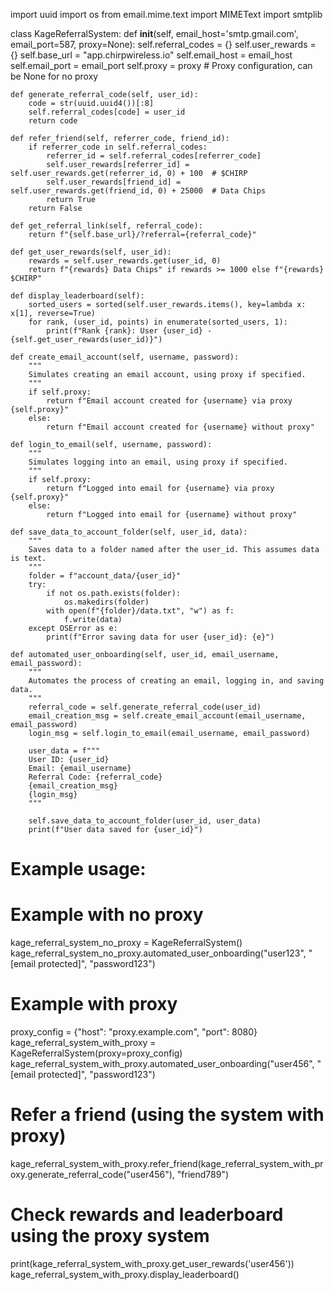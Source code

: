 import uuid
import os
from email.mime.text import MIMEText
import smtplib

class KageReferralSystem:
    def __init__(self, email_host='smtp.gmail.com', email_port=587, proxy=None):
        self.referral_codes = {}
        self.user_rewards = {}
        self.base_url = "app.chirpwireless.io"
        self.email_host = email_host
        self.email_port = email_port
        self.proxy = proxy  # Proxy configuration, can be None for no proxy

    def generate_referral_code(self, user_id):
        code = str(uuid.uuid4())[:8]
        self.referral_codes[code] = user_id
        return code

    def refer_friend(self, referrer_code, friend_id):
        if referrer_code in self.referral_codes:
            referrer_id = self.referral_codes[referrer_code]
            self.user_rewards[referrer_id] = self.user_rewards.get(referrer_id, 0) + 100  # $CHIRP
            self.user_rewards[friend_id] = self.user_rewards.get(friend_id, 0) + 25000  # Data Chips
            return True
        return False

    def get_referral_link(self, referral_code):
        return f"{self.base_url}/?referral={referral_code}"

    def get_user_rewards(self, user_id):
        rewards = self.user_rewards.get(user_id, 0)
        return f"{rewards} Data Chips" if rewards >= 1000 else f"{rewards} $CHIRP"

    def display_leaderboard(self):
        sorted_users = sorted(self.user_rewards.items(), key=lambda x: x[1], reverse=True)
        for rank, (user_id, points) in enumerate(sorted_users, 1):
            print(f"Rank {rank}: User {user_id} - {self.get_user_rewards(user_id)}")

    def create_email_account(self, username, password):
        """
        Simulates creating an email account, using proxy if specified.
        """
        if self.proxy:
            return f"Email account created for {username} via proxy {self.proxy}"
        else:
            return f"Email account created for {username} without proxy"

    def login_to_email(self, username, password):
        """
        Simulates logging into an email, using proxy if specified.
        """
        if self.proxy:
            return f"Logged into email for {username} via proxy {self.proxy}"
        else:
            return f"Logged into email for {username} without proxy"

    def save_data_to_account_folder(self, user_id, data):
        """
        Saves data to a folder named after the user_id. This assumes data is text.
        """
        folder = f"account_data/{user_id}"
        try:
            if not os.path.exists(folder):
                os.makedirs(folder)
            with open(f"{folder}/data.txt", "w") as f:
                f.write(data)
        except OSError as e:
            print(f"Error saving data for user {user_id}: {e}")

    def automated_user_onboarding(self, user_id, email_username, email_password):
        """
        Automates the process of creating an email, logging in, and saving data.
        """
        referral_code = self.generate_referral_code(user_id)
        email_creation_msg = self.create_email_account(email_username, email_password)
        login_msg = self.login_to_email(email_username, email_password)
        
        user_data = f"""
        User ID: {user_id}
        Email: {email_username}
        Referral Code: {referral_code}
        {email_creation_msg}
        {login_msg}
        """
        
        self.save_data_to_account_folder(user_id, user_data)
        print(f"User data saved for {user_id}")

# Example usage:
# Example with no proxy
kage_referral_system_no_proxy = KageReferralSystem()
kage_referral_system_no_proxy.automated_user_onboarding("user123", "[email protected]", "password123")

# Example with proxy
proxy_config = {"host": "proxy.example.com", "port": 8080}
kage_referral_system_with_proxy = KageReferralSystem(proxy=proxy_config)
kage_referral_system_with_proxy.automated_user_onboarding("user456", "[email protected]", "password123")

# Refer a friend (using the system with proxy)
kage_referral_system_with_proxy.refer_friend(kage_referral_system_with_proxy.generate_referral_code("user456"), "friend789")

# Check rewards and leaderboard using the proxy system
print(kage_referral_system_with_proxy.get_user_rewards('user456'))
kage_referral_system_with_proxy.display_leaderboard()
